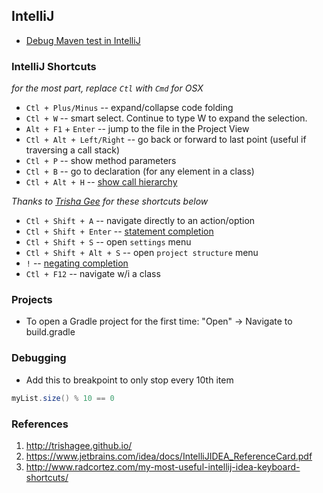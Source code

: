 ## IntelliJ

* [Debug Maven test in IntelliJ](http://stackoverflow.com/questions/6573289/intellij-idea-debugger-skips-breakpoints-when-debugging-maven-tests)

### IntelliJ Shortcuts

_for the most part, replace `Ctl` with `Cmd` for OSX_

+ `Ctl + Plus/Minus` -- expand/collapse code folding
+ `Ctl + W` -- smart select. Continue to type W to expand the selection.
+ `Alt + F1` + `Enter` -- jump to the file in the Project View
+ `Ctl + Alt + Left/Right` -- go back or forward to last point (useful if traversing a call stack)
+ `Ctl + P` -- show method parameters
+ `Ctl + B` -- go to declaration (for any element in a class)
+ `Ctl + Alt + H` -- [show call hierarchy](https://www.jetbrains.com/idea/help/building-call-hierarchy.html)
 
_Thanks to [Trisha Gee](http://trishagee.github.io/post/stuff_i_learnt_about_intellij/) for these shortcuts below_
+ `Ctl + Shift + A` -- navigate directly to an action/option
+ `Ctl + Shift + Enter` -- [statement completion](https://confluence.jetbrains.com/display/IntelliJIDEA/Code+Completion#CodeCompletion-4.Statementcompletion)
+ `Ctl + Shift + S` -- open `settings` menu
+ `Ctl + Shift + Alt + S` -- open `project structure` menu
+ `!` -- [negating completion](https://confluence.jetbrains.com/display/IntelliJIDEA/Code+Completion#CodeCompletion-5.Negatingcompletion)
+ `Ctl + F12` -- navigate w/i a class

### Projects

+ To open a Gradle project for the first time: "Open" -> Navigate to build.gradle

### Debugging

+ Add this to breakpoint to only stop every 10th item

```java
myList.size() % 10 == 0
```

### References
1. http://trishagee.github.io/
2. https://www.jetbrains.com/idea/docs/IntelliJIDEA_ReferenceCard.pdf
3. http://www.radcortez.com/my-most-useful-intellij-idea-keyboard-shortcuts/
